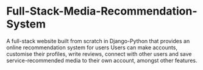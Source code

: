 # Full-Stack-Media-Recommendation-System

A full-stack website built from scratch in Django-Python that provides an online recommendation system for users
Users can make accounts, customise their profiles, write reviews, connect with other users and save service-recommended media to their own account, amongst other features.


